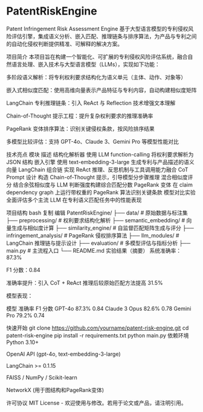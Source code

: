 # PatentRiskEngine
Patent Infringement Risk Assessment Engine
基于大型语言模型的专利侵权风险评估引擎，集成语义分析、嵌入匹配、推理链条与排序算法，为产品与专利之间的自动化侵权判断提供精准、可解释的解决方案。

项目简介
本项目旨在构建一个智能化、可扩展的专利侵权风险评估系统，融合自然语言处理、嵌入技术与大型语言模型（LLMs），实现如下功能：

多阶段语义解析：将专利权利要求结构化为语义单元（主体、动作、对象等）

嵌入式相似度匹配：使用高维向量表示产品特征与专利内容，自动构建相似度矩阵

LangChain 专利推理链条：引入 ReAct 与 Reflection 技术增强文本理解

Chain-of-Thought 提示工程：提升复杂权利要求的推理准确率

PageRank 变体排序算法：识别关键侵权条款，按风险排序结果

多模型比较评估：支持 GPT-4o、Claude 3、Gemini Pro 等模型性能对比

技术亮点
模块	描述
结构化解析器	使用 LLM function-calling 将权利要求解析为 JSON 结构
嵌入引擎	使用 text-embedding-3-large 生成专利与产品描述的语义向量
LangChain 组合链	实现 ReAct 推理、反思机制与工具调用能力融合
CoT Prompt 设计	构造 Chain-of-Thought 提示，引导模型分步骤推理
混合相似度评分	结合余弦相似度与 LLM 判断强度构建综合匹配分数
PageRank 变体	在 claim dependency graph 上运行带权重的 PageRank 算法识别关键条款
模型对比实验	全面评估多个主流 LLM 在专利语义匹配任务中的性能表现

项目结构
bash
复制
编辑
PatentRiskEngine/
├── data/                  # 原始数据与标注集
├── preprocessing/         # 权利要求结构化解析
├── semantic_embedding/    # 向量生成与相似度计算
├── similarity_engine/     # 自监督匹配矩阵生成与评分
├── infringement_analysis/ # PageRank 侵权排序算法
├── llm_modules/           # LangChain 推理链与提示设计
├── evaluation/            # 多模型评估与指标分析
├── main.py                # 主流程入口
└── README.md
实验结果（摘要）
系统准确率：87.3%

F1 分数：0.84

准确率提升：引入 CoT + ReAct 推理后较原始匹配方法提高 31.5%

模型表现：

模型	准确率	F1 分数
GPT-4o	 87.3%	 0.84
Claude 3 Opus	82.6%	0.78
Gemini Pro	79.2%	0.74

快速开始
git clone https://github.com/yourname/patent-risk-engine.git
cd patent-risk-engine
pip install -r requirements.txt
python main.py
依赖环境
Python 3.10+

OpenAI API (gpt-4o, text-embedding-3-large)

LangChain >= 0.1.15

FAISS / NumPy / Scikit-learn

NetworkX (用于图结构和PageRank变体)

许可协议
MIT License - 欢迎使用与修改。若用于论文或产品，请注明引用。
